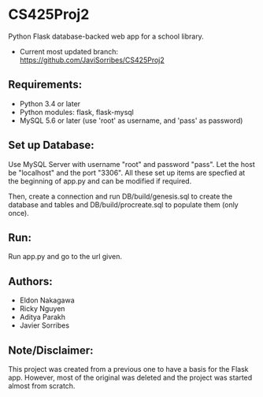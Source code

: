 # CS425Proj2
Python Flask database-backed web app for a school library.
- Current most updated branch: https://github.com/JaviSorribes/CS425Proj2

## Requirements:
- Python 3.4 or later
- Python modules: flask, flask-mysql
- MySQL 5.6 or later (use 'root' as username, and 'pass' as password)

## Set up Database:
Use MySQL Server with username "root" and password "pass". Let the host be "localhost" and the port "3306". All these set up items are specfied at the beginning of app.py and can be modified if required.

Then, create a connection and run DB/build/genesis.sql to create the database and tables and DB/build/procreate.sql to populate them (only once).

## Run:
Run app.py and go to the url given.

## Authors:
- Eldon Nakagawa
- Ricky Nguyen
- Aditya Parakh
- Javier Sorribes

## Note/Disclaimer:
This project was created from a previous one to have a basis for the Flask app. However, most of the original was deleted and the project was started almost from scratch.
